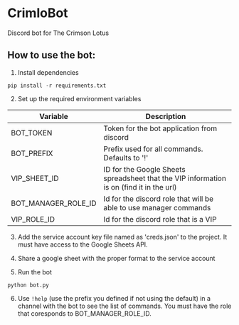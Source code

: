 # CrimloBot
Discord bot for The Crimson Lotus

## How to use the bot:
1. Install dependencies
```
pip install -r requirements.txt
```
2. Set up the required environment variables

| Variable            | Description                                                                              |
| ------------------- | ---------------------------------------------------------------------------------------- |
| BOT_TOKEN           | Token for the bot application from discord                                               |
| BOT_PREFIX          | Prefix used for all commands. Defaults to '!'                                            |
| VIP_SHEET_ID        | ID for the Google Sheets spreadsheet that the VIP information is on (find it in the url) |
| BOT_MANAGER_ROLE_ID | Id for the discord role that will be able to use manager commands                        |
| VIP_ROLE_ID         | Id for the discord role that is a VIP                                                    |

3. Add the service account key file named as 'creds.json' to the project. It must have access to the Google Sheets API.

4. Share a google sheet with the proper format to the service account

5. Run the bot
```
python bot.py
```

6. Use `!help` (use the prefix you defined if not using the default) in a channel with the bot to see the list of commands. You must have the role that coresponds to BOT_MANAGER_ROLE_ID.
